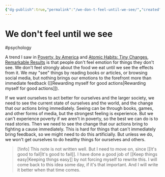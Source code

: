 ```yaml
---
{"dg-publish":true,"permalink":"/we-don-t-feel-until-we-see/","created":"2024-01-07T10:55:13.000+09:00","updated":"2024-01-07T11:03:24.000+09:00"}
---
```


# We don't feel until we see

#psychology

A trend I saw in [Poverty, by America](https://en.wikipedia.org/wiki/Poverty,_by_America) and [Atomic Habits: Tiny Changes, Remarkable Results](https://jamesclear.com/atomic-habits) is that people don't feel emotion for things they don't see. We don't feel strongly about the food we eat until we see the effects from it. We may "see" things by reading books or articles, or browsing social media, but nothing brings our emotions to the forefront more than immediate feedback ([[Rewarding myself for good actions\|Rewarding myself for good actions]]).

If we want ourselves to act better for ourselves and the larger society, we need to see the current state of ourselves and the world, and the change that our actions bring immediately. Seeing can be through books, games, and other forms of media, but the strongest feeling is experience. But we can't experience poverty if we aren't in poverty, so the best we can do is to read stories. Then we need to see the change that our actions bring to fighting a cause immediately. This is hard for things that can't immediately bring feedback, so we might need to do this artificially. But unless we do, we won't get ourselves to do healthy things for ourselves and others.

> [!info] This note is not written well. But I need to move on, since [[It's good to fail\|It's good to fail]]. I have done a good job of [[Keep things easy\|Keeping things easy]] by not forcing myself to rewrite this. I will come back to this idea some day, if it's that important. And I will write it better when that time comes.
